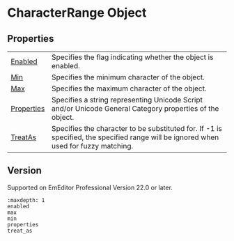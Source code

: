 # CharacterRange Object

## Properties

|     |     |
| --- | --- |
| [Enabled](enabled) | Specifies the flag indicating whether the object is enabled. |
| [Min](min) | Specifies the minimum character of the object. |
| [Max](max) | Specifies the maximum character of the object. |
| [Properties](properties) | Specifies a string representing Unicode Script and/or Unicode General Category properties of the object. |
| [TreatAs](treat_as) | Specifies the character to be substituted for. If -1 is specified, the specified range will be ignored when used for fuzzy matching. |

## Version

Supported on EmEditor Professional Version 22.0 or later.


```{toctree}
:maxdepth: 1
enabled
max
min
properties
treat_as
```
